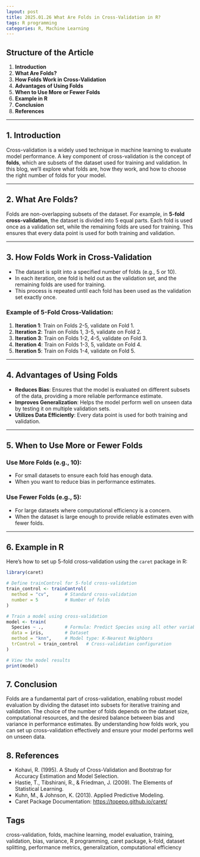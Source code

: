 ```yaml
---
layout: post
title: 2025.01.26 What Are Folds in Cross-Validation in R?
tags: R programming
categories: R, Machine Learning
---
```


## Structure of the Article

1. **Introduction**  
2. **What Are Folds?**  
3. **How Folds Work in Cross-Validation**  
4. **Advantages of Using Folds**  
5. **When to Use More or Fewer Folds**  
6. **Example in R**  
7. **Conclusion**  
8. **References**  

---

## 1. Introduction  

Cross-validation is a widely used technique in machine learning to evaluate model performance. A key component of cross-validation is the concept of **folds**, which are subsets of the dataset used for training and validation. In this blog, we’ll explore what folds are, how they work, and how to choose the right number of folds for your model.  

---

## 2. What Are Folds?  

Folds are non-overlapping subsets of the dataset. For example, in **5-fold cross-validation**, the dataset is divided into 5 equal parts. Each fold is used once as a validation set, while the remaining folds are used for training. This ensures that every data point is used for both training and validation.  

---

## 3. How Folds Work in Cross-Validation  

- The dataset is split into a specified number of folds (e.g., 5 or 10).  
- In each iteration, one fold is held out as the validation set, and the remaining folds are used for training.  
- This process is repeated until each fold has been used as the validation set exactly once.  

### Example of 5-Fold Cross-Validation:  
1. **Iteration 1**: Train on Folds 2-5, validate on Fold 1.  
2. **Iteration 2**: Train on Folds 1, 3-5, validate on Fold 2.  
3. **Iteration 3**: Train on Folds 1-2, 4-5, validate on Fold 3.  
4. **Iteration 4**: Train on Folds 1-3, 5, validate on Fold 4.  
5. **Iteration 5**: Train on Folds 1-4, validate on Fold 5.  

---

## 4. Advantages of Using Folds  

- **Reduces Bias**: Ensures that the model is evaluated on different subsets of the data, providing a more reliable performance estimate.  
- **Improves Generalization**: Helps the model perform well on unseen data by testing it on multiple validation sets.  
- **Utilizes Data Efficiently**: Every data point is used for both training and validation.  

---

## 5. When to Use More or Fewer Folds  

### Use More Folds (e.g., 10):  
- For small datasets to ensure each fold has enough data.  
- When you want to reduce bias in performance estimates.  

### Use Fewer Folds (e.g., 5):  
- For large datasets where computational efficiency is a concern.  
- When the dataset is large enough to provide reliable estimates even with fewer folds.  

---

## 6. Example in R  

Here’s how to set up 5-fold cross-validation using the `caret` package in R:  

```r
library(caret)

# Define trainControl for 5-fold cross-validation
train_control <- trainControl(
  method = "cv",      # Standard cross-validation
  number = 5          # Number of folds
)

# Train a model using cross-validation
model <- train(
  Species ~ .,        # Formula: Predict Species using all other variables
  data = iris,        # Dataset
  method = "knn",     # Model type: K-Nearest Neighbors
  trControl = train_control   # Cross-validation configuration
)

# View the model results
print(model)
```

## 7. Conclusion

Folds are a fundamental part of cross-validation, enabling robust model evaluation by dividing the dataset into subsets for iterative training and validation. The choice of the number of folds depends on the dataset size, computational resources, and the desired balance between bias and variance in performance estimates. By understanding how folds work, you can set up cross-validation effectively and ensure your model performs well on unseen data.

## 8. References

- Kohavi, R. (1995). A Study of Cross-Validation and Bootstrap for Accuracy Estimation and Model Selection.
- Hastie, T., Tibshirani, R., & Friedman, J. (2009). The Elements of Statistical Learning.
- Kuhn, M., & Johnson, K. (2013). Applied Predictive Modeling.
- Caret Package Documentation: https://topepo.github.io/caret/

## Tags

cross-validation, folds, machine learning, model evaluation, training, validation, bias, variance, R programming, caret package, k-fold, dataset splitting, performance metrics, generalization, computational efficiency
